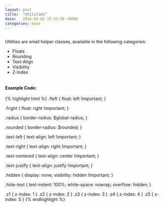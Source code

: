 ```yaml
---
layout: post
title:  "Utilities"
date:   2016-03-02 15:31:56 +0000
categories: base
---
```


<div class="row column">
    <p>Utilities are small helper classes, available in the following categories:</p>
    <ul>
        <li>Floats</li>
        <li>Rounding</li>
        <li>Text-Align</li>
        <li>Visibility</li>
        <li>Z-Index</li>
    </ul>
</div>

<div class="row column">
<h4>Example Code:</h4>
{% highlight html %}
<!-- Floats -->
.fleft {
    float: left !important;
}

.fright {
    float: right !important;
}

<!-- Rounding -->
.radius {
    border-radius: $global-radius;
}

.rounded {
    border-radius: $rounded;
}

<!--  Text-Align -->
.text-left {
    text-align: left !important;
}

.text-right {
    text-align: right !important;
}

.text-centered {
    text-align: center !important;
}

.text-justify {
    text-align: justify !important;
}

<!-- Visibility -->
.hidden {
    display: none;
    visibility: hidden !important;
}

.hide-text {
    text-indent: 100%;
    white-space: nowrap;
    overflow: hidden;
}

<!-- Z-Index -->
.z1 { z-index: 1 }
.z2 { z-index: 2 }
.z3 { z-index: 3 }
.z4 { z-index: 4 }
.z5 { z-index: 5 }
{% endhighlight %}
</div>